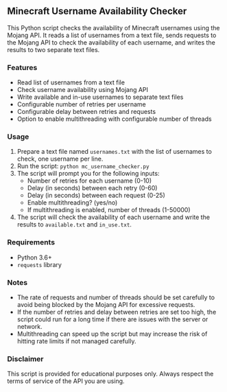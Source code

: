 ## Minecraft Username Availability Checker

This Python script checks the availability of Minecraft usernames using the Mojang API. It reads a list of usernames from a text file, sends requests to the Mojang API to check the availability of each username, and writes the results to two separate text files.

### Features

- Read list of usernames from a text file
- Check username availability using Mojang API
- Write available and in-use usernames to separate text files
- Configurable number of retries per username
- Configurable delay between retries and requests
- Option to enable multithreading with configurable number of threads

### Usage

1. Prepare a text file named `usernames.txt` with the list of usernames to check, one username per line.
2. Run the script: `python mc_username_checker.py`
3. The script will prompt you for the following inputs:
   - Number of retries for each username (0-10)
   - Delay (in seconds) between each retry (0-60)
   - Delay (in seconds) between each request (0-25)
   - Enable multithreading? (yes/no)
   - If multithreading is enabled, number of threads (1-50000)
4. The script will check the availability of each username and write the results to `available.txt` and `in_use.txt`.

### Requirements

- Python 3.6+
- `requests` library

### Notes

- The rate of requests and number of threads should be set carefully to avoid being blocked by the Mojang API for excessive requests.
- If the number of retries and delay between retries are set too high, the script could run for a long time if there are issues with the server or network.
- Multithreading can speed up the script but may increase the risk of hitting rate limits if not managed carefully.

### Disclaimer

This script is provided for educational purposes only. Always respect the terms of service of the API you are using.
